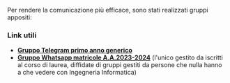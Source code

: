 Per rendere la comunicazione più efficace, sono stati realizzati gruppi appositi:

### Link utili
- **[ Gruppo Telegram primo anno generico](https://kutt.it/inginf1)**
- **[ Gruppo Whatsapp matricole A.A.2023-2024](https://chat.whatsapp.com/DHzy8yMZ7ID4maerImnUTA)** (l'unico gestito da iscritti al corso di laurea, diffidate di gruppi gestiti da persone che nulla hanno a che vedere con Ingegneria Informatica)
